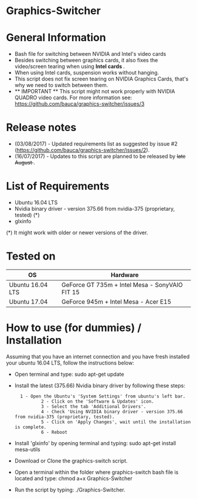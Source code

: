 # Graphics-Switcher

# General Information
- Bash file for switching between NVIDIA and Intel's video cards
- Besides switching between graphics cards, it also fixes the video/screen tearing when using <b> Intel cards </b>.
- When using Intel cards, suspension works without hanging.
- This script does not fix screen tearing on NVIDIA Graphics Cards, that's why we need to switch between them.
- ** IMPORTANT ** This script might not work properly with NVIDIA QUADRO video cards. For more information see: https://github.com/bauca/graphics-switcher/issues/3


# Release notes
- (03/08/2017) - Updated requirements list as suggested by issue #2 (https://github.com/bauca/graphics-switcher/issues/2).
- (16/07/2017) - Updates to this script are planned to be released by <strike> late  August </strike>.

# List of Requirements 
- Ubuntu 16.04 LTS
- Nvidia binary driver - version 375.66 from nvidia-375 (proprietary, tested) (*)
- glxinfo

(*) It might work with older or newer versions of the driver.

# Tested on
| OS               | Hardware                                       |
| ---------------- | ---------------------------------------------- |
| Ubuntu 16.04 LTS | GeForce GT 735m + Intel Mesa - SonyVAIO FIT 15 |
| Ubuntu 17.04     | GeForce 945m + Intel Mesa - Acer E15           |

# How to use (for dummies) / Installation
  Assuming that you have an internet connection and you have fresh installed your ubuntu 16.04 LTS, follow the instructions below:
	
- Open terminal and type: sudo apt-get update
- Install the latest (375.66) Nvidia binary driver by following these steps:

        1 - Open the Ubuntu's 'System Settings' from ubuntu's left bar.
				2 - Click on the 'Software & Updates' icon.
				3 - Select the tab 'Additional Drivers'.
				4 - Check 'Using NVIDIA binary driver - version 375.66 from nvidia-375 (proprietary, tested).
				5 - Click on 'Apply Changes', wait until the installation is complete.
				6 - Reboot
				
- Install 'glxinfo' by opening terminal and typing: sudo apt-get install mesa-utils
- Download or Clone the graphics-switch script.
- Open a terminal within the folder where graphics-switch bash file is located and type: chmod a+x Graphics-Switcher
- Run the script by typing: ./Graphics-Switcher.


